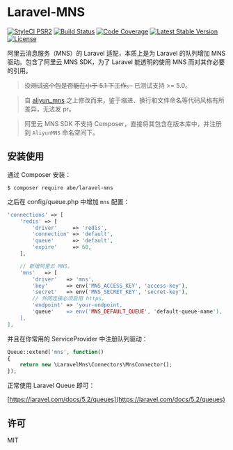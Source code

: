 # Laravel-MNS

[![StyleCI PSR2](https://styleci.io/repos/57226401/shield)](https://styleci.io/repos/57226401)
[![Build Status](https://travis-ci.org/abrahamgreyson/laravel-mns.svg?branch=master)](https://travis-ci.org/abrahamgreyson/laravel-mns)
[![Code Coverage](https://scrutinizer-ci.com/g/abrahamgreyson/laravel-mns/badges/coverage.png?b=master)](https://scrutinizer-ci.com/g/abrahamgreyson/laravel-mns/?branch=master)
[![Latest Stable Version](https://poser.pugx.org/abe/laravel-mns/v/stable)](https://packagist.org/packages/abe/laravel-mns)
[![License](https://img.shields.io/badge/license-MIT-000000.svg)](https://packagist.org/packages/abe/laravel-mns)

阿里云消息服务（MNS）的 Laravel 适配，本质上是为 Laravel 的队列增加 MNS 驱动。包含了阿里云 MNS SDK，为了 Laravel 能透明的使用 MNS 而对其作必要的引用。

 > ~~没测试这个包是否能在小于 5.1 下工作。~~  已测试支持 >= 5.0。

 > 自 [aliyun_mns](https://github.com/chefxu/aliyun_mns]) 之上修改而来，鉴于缩进、换行和文件命名等代码风格有所差异，无法发 pr。

 > 阿里云 MNS SDK 不支持 Composer，直接将其包含在版本库中，并注册到 `AliyunMNS` 命名空间下。


## 安装使用

通过 Composer 安装：

```shell
$ composer require abe/laravel-mns
```

之后在 config/queue.php 中增加 `mns` 配置：

```php
'connections' => [
    'redis' => [
        'driver'     => 'redis',
        'connection' => 'default',
        'queue'      => 'default',
        'expire'     => 60,
    ],

    // 新增阿里云 MNS。
    'mns'   => [
        'driver'   => 'mns',
        'key'      => env('MNS_ACCESS_KEY', 'access-key'),
        'secret'   => env('MNS_SECRET_KEY', 'secret-key'),
        // 外网连接必须启用 https。
        'endpoint' => 'your-endpoint,
        'queue'    => env('MNS_DEFAULT_QUEUE', 'default-queue-name'),
    ],
],
```

并且在你常用的 ServiceProvider 中注册队列驱动：

```php
Queue::extend('mns', function()
{
    return new \LaravelMns\Connectors\MnsConnector();
});
```

正常使用 Laravel Queue 即可：

[https://laravel.com/docs/5.2/queues](https://laravel.com/docs/5.2/queues)


## 许可

MIT



